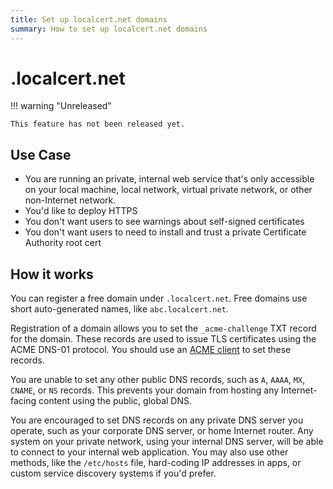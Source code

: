 ```yaml
---
title: Set up localcert.net domains
summary: How to set up localcert.net domains
---
```


# .localcert.net

!!! warning "Unreleased"
    
    This feature has not been released yet.

## Use Case

* You are running an private, internal web service that's only accessible on your local machine, local network, virtual private network, or other non-Internet network.
* You'd like to deploy HTTPS
* You don't want users to see warnings about self-signed certificates
* You don't want users to need to install and trust a private Certificate Authority root cert

## How it works

You can register a free domain under `.localcert.net`.
Free domains use short auto-generated names, like `abc.localcert.net`.

Registration of a domain allows you to set the `_acme-challenge` TXT record for the domain.
These records are used to issue TLS certificates using the ACME DNS-01 protocol.
You should use an [ACME client](/acme-clients/) to set these records.

You are unable to set any other public DNS records, such as `A`, `AAAA`, `MX`, `CNAME`, or `NS` records.
This prevents your domain from hosting any Internet-facing content using the public, global DNS.

You are encouraged to set DNS records on any private DNS server you operate, such as your corporate DNS server, or home Internet router.
Any system on your private network, using your internal DNS server, will be able to connect to your internal web application.
You may also use other methods, like the `/etc/hosts` file, hard-coding IP addresses in apps, or custom service discovery systems if you'd prefer.

